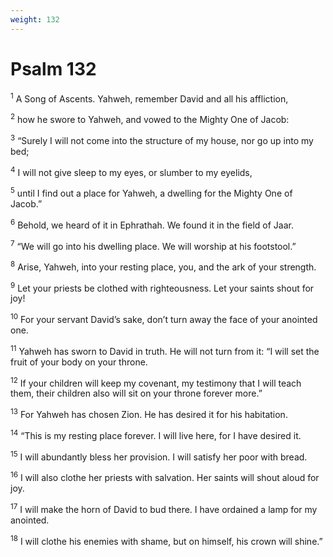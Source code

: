 ```yaml
---
weight: 132
---
```


# Psalm 132

<sup>1</sup> A Song of Ascents. Yahweh, remember David and all his affliction, 

<sup>2</sup> how he swore to Yahweh, and vowed to the Mighty One of Jacob: 

<sup>3</sup> “Surely I will not come into the structure of my house, nor go up into my bed; 

<sup>4</sup> I will not give sleep to my eyes, or slumber to my eyelids, 

<sup>5</sup> until I find out a place for Yahweh, a dwelling for the Mighty One of Jacob.” 

<sup>6</sup> Behold, we heard of it in Ephrathah. We found it in the field of Jaar. 

<sup>7</sup> “We will go into his dwelling place. We will worship at his footstool.” 

<sup>8</sup> Arise, Yahweh, into your resting place, you, and the ark of your strength. 

<sup>9</sup> Let your priests be clothed with righteousness. Let your saints shout for joy! 

<sup>10</sup> For your servant David’s sake, don’t turn away the face of your anointed one. 

<sup>11</sup> Yahweh has sworn to David in truth. He will not turn from it: “I will set the fruit of your body on your throne. 

<sup>12</sup> If your children will keep my covenant, my testimony that I will teach them, their children also will sit on your throne forever more.” 

<sup>13</sup> For Yahweh has chosen Zion. He has desired it for his habitation. 

<sup>14</sup> “This is my resting place forever. I will live here, for I have desired it. 

<sup>15</sup> I will abundantly bless her provision. I will satisfy her poor with bread. 

<sup>16</sup> I will also clothe her priests with salvation. Her saints will shout aloud for joy. 

<sup>17</sup> I will make the horn of David to bud there. I have ordained a lamp for my anointed. 

<sup>18</sup> I will clothe his enemies with shame, but on himself, his crown will shine.” 


